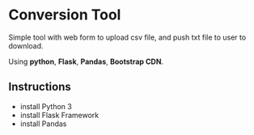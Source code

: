 # Conversion Tool

Simple tool with web form to upload csv file, and push txt file to user to download.

Using **python**, **Flask**, **Pandas**, **Bootstrap CDN**.

## Instructions

- install Python 3
- install Flask Framework
- install Pandas
